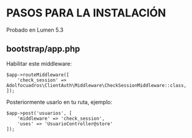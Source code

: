 # PASOS PARA LA INSTALACIÓN

Probado en Lumen 5.3

## bootstrap/app.php
Habilitar este middleware:
```
$app->routeMiddleware([
    'check_session' => Adolfocuadros\ClientAuth\Middleware\CheckSessionMiddleware::class,
]);
```

Posteriormente usarlo en tu ruta, ejemplo:
```
$app->post('usuarios', [
    'middleware' => 'check_session',
    'uses' => 'UsuarioController@store'
]);
```
